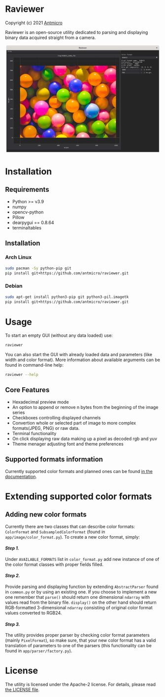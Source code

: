 # Raviewer

Copyright (c) 2021 [Antmicro](https://www.antmicro.com)

Raviewer is an open-source utility dedicated to parsing and displaying binary data acquired straight from a camera.

![Main window](resources/thumbnail/raviewer.png)

# Installation

## Requirements

* Python >= v3.9
* numpy
* opencv-python
* Pillow
* dearpygui == 0.8.64
* terminaltables

## Installation

### Arch Linux

```bash
sudo pacman -Sy python-pip git
pip install git+https://github.com/antmicro/raviewer.git
```

### Debian

```bash
sudo apt-get install python3-pip git python3-pil.imagetk
pip install git+https://github.com/antmicro/raviewer.git
```

# Usage

To start an empty GUI (without any data loaded) use:

```bash
raviewer
```

You can also start the GUI with already loaded data and parameters (like width and color format). More information about available arguments can be found in command-line help:

```bash
raviewer --help
```

## Core Features

* Hexadecimal preview mode
* An option to append or remove n bytes from the beginning of the image series
* Checkboxes controlling displayed channels
* Convertion whole or selected part of image to more complex formats(JPEG, PNG) or raw data.
* Terminal functionality
* On click displaying raw data making up a pixel as decoded rgb and yuv
* Theme menager adjusting font and theme preferences

## Supported formats information

Currently supported color formats and planned ones can be found [in the documentation](docs/SUPPORTED_FORMATS.md).

# Extending supported color formats

## Adding new color formats

Currently there are two classes that can describe color formats: `ColorFormat` and `SubsampledColorFormat` (found in `app/image/color_format.py`).
To create a new color format, simply:
#### *Step 1.*
Under `AVAILABLE_FORMATS` list in `color_format.py` add new instance of one of the color format classes with proper fields filled.
#### *Step 2.*
Provide parsing and displaying function by extending `AbstractParser` found in `common.py` or by using an existing one.
    If you choose to implement a new one remember that `parse()` should return one dimensional `ndarray` with values read from the binary file. `display()` on the other hand should return RGB-formatted 3-dimensional `ndarray` consisting of original color format values converted to RGB24.
#### *Step 3.*
The utility provides proper parser by checking color format parameters (mainly `PixelFormat`), so make sure, that your new color format has a valid translation of parameters to one of the parsers (this functionality can be found in `app/parser/factory.py`).

# License

The utility is licensed under the Apache-2 license. For details, please read [the LICENSE file](LICENSE).
